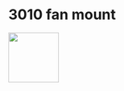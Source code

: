 # 3010 fan mount

<img src="https://github.com/KoenVanduffel/CR6-DragonMounts/blob/main/BowdenSetup/30%20mm%20fan/CR6%20Bowden%20Extrusion%20&%20Dragon%20high%20flow%20hotend%20.png" width="100">
